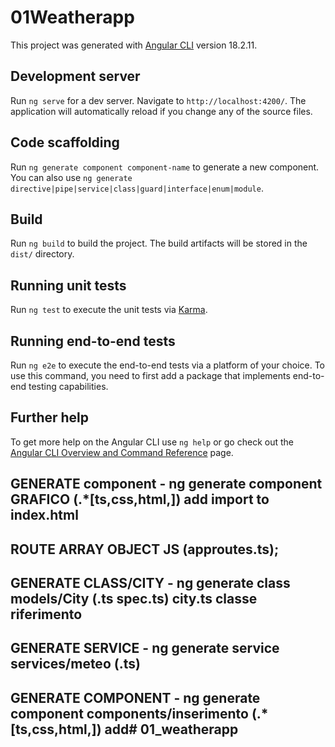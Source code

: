# 01Weatherapp

This project was generated with [Angular CLI](https://github.com/angular/angular-cli) version 18.2.11.

## Development server

Run `ng serve` for a dev server. Navigate to `http://localhost:4200/`. The application will automatically reload if you change any of the source files.

## Code scaffolding

Run `ng generate component component-name` to generate a new component. You can also use `ng generate directive|pipe|service|class|guard|interface|enum|module`.

## Build

Run `ng build` to build the project. The build artifacts will be stored in the `dist/` directory.

## Running unit tests

Run `ng test` to execute the unit tests via [Karma](https://karma-runner.github.io).

## Running end-to-end tests

Run `ng e2e` to execute the end-to-end tests via a platform of your choice. To use this command, you need to first add a package that implements end-to-end testing capabilities.

## Further help

To get more help on the Angular CLI use `ng help` or go check out the [Angular CLI Overview and Command Reference](https://angular.dev/tools/cli) page.

## GENERATE component - ng generate component GRAFICO (.*[ts,css,html,]) add import to index.html
## ROUTE ARRAY OBJECT JS (approutes.ts); 
## GENERATE CLASS/CITY - ng generate class models/City (.ts spec.ts) city.ts classe riferimento 
## GENERATE SERVICE - ng generate service services/meteo (.ts)
## GENERATE COMPONENT - ng generate component components/inserimento (.*[ts,css,html,]) add#   0 1 _ w e a t h e r a p p  
 